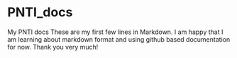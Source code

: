 # PNTI_docs
My PNTI docs
These are my first few lines in Markdown. I am happy that I am learning about markdown format and using github based documentation for now. Thank you very much!
